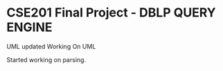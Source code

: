 CSE201 Final Project - DBLP QUERY ENGINE
=====
UML updated
Working On UML

Started working on parsing.

